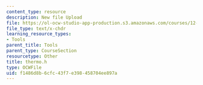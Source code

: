 ```yaml
---
content_type: resource
description: New file Upload
file: https://ol-ocw-studio-app-production.s3.amazonaws.com/courses/12-811-tropical-meteorology-spring-2011/f1486d8b6cfc43f7e398458704ee897a_thermo.h
file_type: text/x-chdr
learning_resource_types:
- Tools
parent_title: Tools
parent_type: CourseSection
resourcetype: Other
title: thermo.h
type: OCWFile
uid: f1486d8b-6cfc-43f7-e398-458704ee897a
---
```

